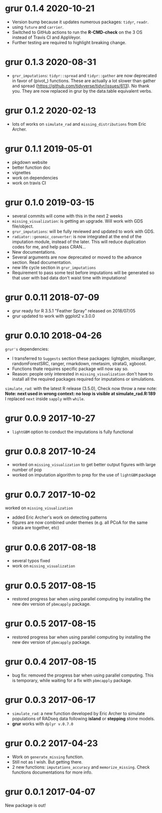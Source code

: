 # grur 0.1.4 2020-10-21

* Version bump because it updates numerous packages: `tidyr`, `readr`.
* using `future` and `carrier`.
* Switched to GitHub actions to run the **R-CMD-check** on the 3 OS instead of Travis CI and AppVeyor.
* Further testing are required to highlight breaking change.


# grur 0.1.3 2020-08-31

* `grur_imputations`: `tidyr::spread` and `tidyr::gather` are now
deprecated in favor of (pivot_) functions. These are actually a lot slower
than gather and spread (https://github.com/tidyverse/tidyr/issues/613).
No thank you. They are now replaced in grur by the data.table equivalent verbs.

# grur 0.1.2 2020-02-13

* lots of works on `simulate_rad` and `missing_distributions` from Eric Archer.


# grur 0.1.1 2019-05-01

* pkgdown website
* better function doc
* vignettes
* work on dependencies
* work on travis CI



# grur 0.1.0 2019-03-15

* several commits will come with this in the next 2 weeks
* `missing_visualization`: is getting an upgrade. Will work with GDS file/object.
* `grur_imputations`: will be fully reviewed and updated to work with GDS.
* `radiator::genomic_converter`: is now integrated at the end of the imputation 
module, instead of the later. This will reduce duplication codes for me, and help pass
CRAN...
* New documentations.
* Several arguments are now deprecated or moved to the advance section. Read documentation.
* new life cycle section in `grur_imputations`
* Requirement to pass some test before imputations will be generated so that
user with bad data don't waist time with imputations!


# grur 0.0.11 2018-07-09

* grur ready for R 3.5.1 "Feather Spray" released on 2018/07/05
* grur updated to work with ggplot2 v.3.0.0


# grur 0.0.10 2018-04-26

`grur's` dependencies:

  * I transferred to `Suggests` section these packages: 
  lightgbm, missRanger, randomForestSRC, ranger, rmarkdown, rmetasim, strataG,
  xgboost.
  * Functions thate requires specific package will now say so.
  * Reason: people only interested in `missing_visualization` don't have to install
  all the required packages required for imputations or simulations.

`simulate_rad`: with the latest R release (3.5.0), Check now throw a new note:
**Note: next used in wrong context: no loop is visible at simulate_rad.R:189**
I replaced `next` inside `sapply` with `while`.


# grur 0.0.9 2017-10-27

* `lightGBM` option to conduct the imputations is fully functional



# grur 0.0.8 2017-10-24

* worked on `missing_visualization` to get better output figures with large number of pop
* worked on imputation algorithm to prep for the use of `lightGBM` package


# grur 0.0.7 2017-10-02

worked on `missing_visualization`
* added Eric Archer's work on detecting patterns
* figures are now combined under themes (e.g. all PCoA for the same strata are together, etc)

# grur 0.0.6 2017-08-18

* several typos fixed
* work on `missing_visualization`

# grur 0.0.5 2017-08-15

* restored progress bar when using parallel computing by installing the new dev
version of `pbmcapply` package.



# grur 0.0.5 2017-08-15

* restored progress bar when using parallel computing by installing the new dev
version of `pbmcapply` package.


# grur 0.0.4 2017-08-15

* bug fix: removed the progress bar when using parallel computing.
This is temporary, while waiting for a fix with `pbmcapply` package.


# grur 0.0.3 2017-06-17

* `simulate_rad`: a new function developed by Eric Archer to simulate populations
of RADseq data following **island** or **stepping** stone models.
* **grur** works with `dplyr v.0.7.0`

# grur 0.0.2 2017-04-23

* Work on `generate_missing` function.
* Still not as I wish. But getting there.
* 2 new functions: `imputations_accuracy` and `memorize_missing`. Check functions
documentations for more info.


# grur 0.0.1 2017-04-07

New package is out!


